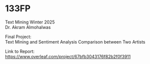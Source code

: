 # 133FP

Text Mining Winter 2025\
Dr. Akram Almohalwas

Final Project:\
Text Mining and Sentiment Analysis Comparison between Two Artists

Link to Report:\
https://www.overleaf.com/project/67bfb3043176f82b2f0f3911
